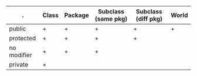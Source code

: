 . | Class | Package | Subclass (same pkg) | Subclass (diff pkg) | World
 --- | --- | --- | --- | --- | ---
 public | + | + | + | + | +
 protected | + | + | + | + |  
 no modifier | + | + | + |   |  
 private | + |   |   |   |  
